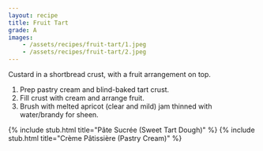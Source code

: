 ```yaml
---
layout: recipe
title: Fruit Tart
grade: A
images:
    - /assets/recipes/fruit-tart/1.jpeg
    - /assets/recipes/fruit-tart/2.jpeg
---
```

<!-- stub -->
Custard in a shortbread crust, with a fruit arrangement on top.
<!-- endstub -->

1. Prep pastry cream and blind-baked tart crust. 
2. Fill crust with cream and arrange fruit. 
3. Brush with melted apricot (clear and mild) jam thinned with water/brandy
for sheen.

{% include stub.html title="Pâte Sucrée (Sweet Tart Dough)" %}
{% include stub.html title="Crème Pâtissière (Pastry Cream)" %}